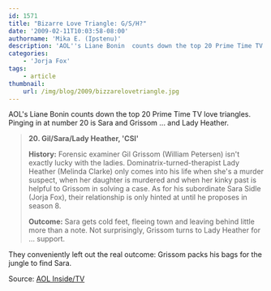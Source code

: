 ```yaml
---
id: 1571
title: "Bizarre Love Triangle: G/S/H?"
date: '2009-02-11T10:03:58-08:00'
authorname: 'Mika E. (Ipstenu)'
description: 'AOL''s Liane Bonin  counts down the top 20 Prime Time TV love triangles. Pinging in at number 20 is Sara and Grissom ... and Lady Heather.'
categories:
    - 'Jorja Fox'
tags:
    - article
thumbnail:
    url: /img/blog/2009/bizzarelovetriangle.jpg
---
```


AOL's Liane Bonin  counts down the top 20 Prime Time TV love triangles. Pinging in at number 20 is Sara and Grissom ... and Lady Heather.

> **20. Gil/Sara/Lady Heather, 'CSI'**
>
> **History:** Forensic examiner Gil Grissom (William Petersen) isn't exactly lucky with the ladies. Dominatrix-turned-therapist Lady Heather (Melinda Clarke) only comes into his life when she's a murder suspect, when her daughter is murdered and when her kinky past is helpful to Grissom in solving a case. As for his subordinate Sara Sidle (Jorja Fox), their relationship is only hinted at until he proposes in season 8.
>
> **Outcome:** Sara gets cold feet, fleeing town and leaving behind little more than a note. Not surprisingly, Grissom turns to Lady Heather for ... support.

They conveniently left out the real outcome: Grissom packs his bags for the jungle to find Sara.

Source: [AOL Inside/TV](http://television.aol.com/insidetv/2009/02/05/memorable-tv-love-triangles/)
